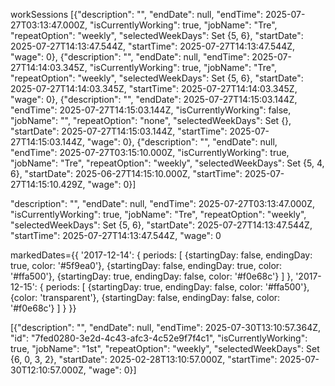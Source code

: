 workSessions [{"description": "", "endDate": null, "endTime": 2025-07-27T03:13:47.000Z, "isCurrentlyWorking": true, "jobName": "Tre", "repeatOption": "weekly", "selectedWeekDays": Set {5, 6}, "startDate": 2025-07-27T14:13:47.544Z, "startTime": 2025-07-27T14:13:47.544Z, "wage": 0}, {"description": "", "endDate": null, "endTime": 2025-07-27T14:14:03.345Z, "isCurrentlyWorking": true, "jobName": "Tre", "repeatOption": "weekly", "selectedWeekDays": Set {5, 6}, "startDate": 2025-07-27T14:14:03.345Z, "startTime": 2025-07-27T14:14:03.345Z, "wage": 0}, {"description": "", "endDate": 2025-07-27T14:15:03.144Z, "endTime": 2025-07-27T14:15:03.144Z, "isCurrentlyWorking": false, "jobName": "", "repeatOption": "none", "selectedWeekDays": Set {}, "startDate": 2025-07-27T14:15:03.144Z, "startTime": 2025-07-27T14:15:03.144Z, "wage": 0}, {"description": "", "endDate": null, "endTime": 2025-07-27T03:15:10.000Z, "isCurrentlyWorking": true, "jobName": "Tre", "repeatOption": "weekly", "selectedWeekDays": Set {5, 4, 6}, "startDate": 2025-06-27T14:15:10.000Z, "startTime": 2025-07-27T14:15:10.429Z, "wage": 0}]

"description": "",
"endDate": null,
"endTime": 2025-07-27T03:13:47.000Z,
"isCurrentlyWorking": true,
"jobName": "Tre",
"repeatOption": "weekly",
"selectedWeekDays": Set {5, 6}, <!--0~6 일: 0-->
"startDate": 2025-07-27T14:13:47.544Z,
"startTime": 2025-07-27T14:13:47.544Z,
"wage": 0

markedDates={{
    '2017-12-14': {
      periods: [
        {startingDay: false, endingDay: true, color: '#5f9ea0'},
        {startingDay: false, endingDay: true, color: '#ffa500'},
        {startingDay: true, endingDay: false, color: '#f0e68c'}
      ]
    },
    '2017-12-15': {
      periods: [
        {startingDay: true, endingDay: false, color: '#ffa500'},
        {color: 'transparent'},
        {startingDay: false, endingDay: false, color: '#f0e68c'}
      ]
    }
  }}

[{"description": "", "endDate": null, "endTime": 2025-07-30T13:10:57.364Z, "id": "7fed0280-3e2d-4c43-afc3-4c52e9f7f4c1", "isCurrentlyWorking": true, "jobName": "1st", "repeatOption": "weekly", "selectedWeekDays": Set {6, 0, 3, 2}, "startDate": 2025-02-28T13:10:57.000Z, "startTime": 2025-07-30T12:10:57.000Z, "wage": 0}]
